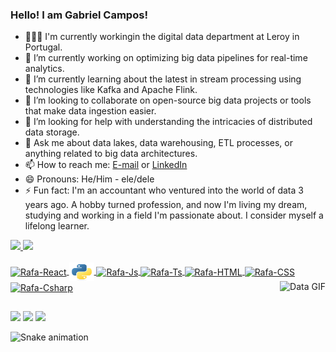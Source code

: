 ### Hello! I am Gabriel Campos!

- 🧑🏼‍💻 I'm currently workingin the digital data department at Leroy in Portugal.
- 🔭 I’m currently working on optimizing big data pipelines for real-time analytics.
- 🌱 I’m currently learning about the latest in stream processing using technologies like Kafka and Apache Flink.
- 👯 I’m looking to collaborate on open-source big data projects or tools that make data ingestion easier.
- 🤔 I’m looking for help with understanding the intricacies of distributed data storage.
- 💬 Ask me about data lakes, data warehousing, ETL processes, or anything related to big data architectures.
- 📫 How to reach me: [E-mail](gabriel.c.campos@ext.leroymerlin.pt) or [LinkedIn](https://www.linkedin.com/in/gabrielcabralcampos/)
- 😄 Pronouns: He/Him - ele/dele
- ⚡ Fun fact: I'm an accountant who ventured into the world of data 3 years ago. A hobby turned profession, and now I'm living my dream, studying and working in a field I'm passionate about. I consider myself a lifelong learner.

<div>
  <a href="https://github.com/Gabezz124">
  <img height="180em" src="https://github-readme-stats.vercel.app/api?username=Gabezz124&show_icons=true&theme=dracula&include_all_commits=true&count_private=true"/>
  <img height="180em" src="https://github-readme-stats.vercel.app/api/top-langs/?username=Gabezz124&layout=compact&langs_count=16&theme=dracula"/>

</div>
<div style="display: inline_block"><br>

  <img align="center" alt="Rafa-React" height="30" width="40" src="https://cdn.jsdelivr.net/gh/devicons/devicon/icons/googlecloud/googlecloud-original.svg">
  <img align="center" alt="Gabezz-Python" height="30" width="40" src="https://raw.githubusercontent.com/devicons/devicon/master/icons/python/python-original.svg">
  <img align="center" alt="Rafa-Js" height="30" width="40" src="https://cdn.jsdelivr.net/gh/devicons/devicon/icons/mysql/mysql-original.svg">
  <img align="center" alt="Rafa-Ts" height="30" width="40" src="https://cdn.jsdelivr.net/gh/devicons/devicon/icons/postgresql/postgresql-original-wordmark.svg">
  <img align="center" alt="Rafa-HTML" height="30" width="40" src="https://cdn.jsdelivr.net/gh/devicons/devicon/icons/linux/linux-original.svg">
  <img align="center" alt="Rafa-CSS" height="30" width="40" src="https://cdn.jsdelivr.net/gh/devicons/devicon/icons/vscode/vscode-original.svg">
  <img align="center" alt="Rafa-Csharp" height="30" width="40" src="https://cdn.jsdelivr.net/gh/devicons/devicon/icons/git/git-original.svg">
  <img align="right" alt="Data GIF" src="https://media.giphy.com/media/Godtj62ewycxy/giphy.gif">

</div>

  ##
 
<div> 
<!--   <a href="https://www.youtube.com/channel/UCSh6emdks-FaqgX0lN8oTRA" target="_blank"><img src="https://img.shields.io/badge/YouTube-FF0000?style=for-the-badge&logo=youtube&logoColor=white" target="_blank"></a> -->
  <a href="https://instagram.com/cabralzz" target="_blank"><img src="https://img.shields.io/badge/-Instagram-%23E4405F?style=for-the-badge&logo=instagram&logoColor=white" target="_blank"></a>
<!--  	<a href="https://www.twitch.tv/gabezztv" target="_blank"><img src="https://img.shields.io/badge/Twitch-9146FF?style=for-the-badge&logo=twitch&logoColor=white" target="_blank"></a>
 <a href="https://discord.gg/B4quRHh6" target="_blank"><img src="https://img.shields.io/badge/Discord-7289DA?style=for-the-badge&logo=discord&logoColor=white" target="_blank"></a>  -->
  <a href = "mailto:gabrielcabralcampos@gmail.com"><img src="https://img.shields.io/badge/-Gmail-%23333?style=for-the-badge&logo=gmail&logoColor=white" target="_blank"></a>
  <a href="https://www.linkedin.com/in/gabrielcabralcampos" target="_blank"><img src="https://img.shields.io/badge/-LinkedIn-%230077B5?style=for-the-badge&logo=linkedin&logoColor=white" target="_blank"></a> 
 
  ![Snake animation](https://github.com/Gabezz124/Gabezz124/blob/output/github-contribution-grid-snake.svg)


 
</div>

